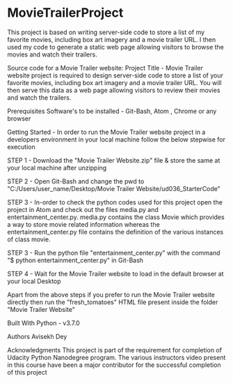 # MovieTrailerProject
This project is based on writing server-side code to store a list of my favorite movies, including box art imagery and a movie trailer URL.
I then used my code to generate a static web page allowing visitors to browse the movies and watch their trailers.

Source code for a Movie Trailer website:
Project Title - Movie Trailer website project is required to design server-side code to store a list of your favorite movies, 
including box art imagery and a movie trailer URL. You will then serve this data as a web page allowing visitors to review their movies 
and watch the trailers.

Prerequisites Software's to be installed - Git-Bash, Atom , Chrome or any browser

Getting Started - In order to run the Movie Trailer website project in a developers environment in your local machine follow the below stepwise for execution

STEP 1 - Download the "Movie Trailer Website.zip" file & store the same at your local machine after unzipping

STEP 2 - Open Git-Bash and change the pwd to "C:/Users/user_name/Desktop/Movie Trailer Website/ud036_StarterCode"

STEP 3 - In-order to check the python codes used for this project open the project in Atom and check out the files media.py and entertainment_center.py. media.py contains the class Movie which provides a way to store movie related information whereas the entertainment_center.py file contains the definition of the various instances of class movie.

STEP 3 - Run the python file "entertainment_center.py" with the command "$ python entertainment_center.py" in Git-Bash

STEP 4 - Wait for the Movie Trailer website to load in the default browser at your local Desktop

Apart from the above steps if you prefer to run the Movie Trailer website directly then run the "fresh_tomatoes" HTML file present inside the folder "Movie Trailer Website"

Built With Python - v3.7.0

Authors Avisekh Dey

Acknowledgments This project is part of the requirement for completion of Udacity Python Nanodegree program. The various instructors video present in this course have been a major contributor for the successful completion of this project
